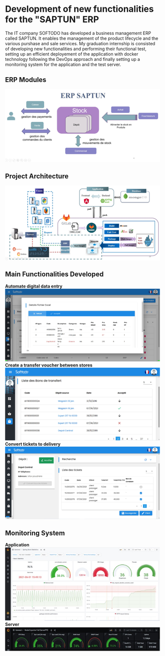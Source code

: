 # Development of new functionalities for the "SAPTUN" ERP 
The IT company SOFTODO has developed a business management ERP called SAPTUN. It enables the management of the product lifecycle and the various purshase and sale services.
My graduation internship is consisted of developing new functionalities and performing their functional test, setting up an efficient deployement of the application with docker technology following the DevOps approach and finally setting up a monitoring system for the application and the test server.
## ERP Modules
![Modules](https://github.com/emnaayedi/PFE/blob/7ce4f70655ef88e1ebca15f04ef26cb6b84064ff/screenshot/modules.jpg?raw=true)
## Project Architecture
![Arch](https://github.com/emnaayedi/PFE/blob/7ce4f70655ef88e1ebca15f04ef26cb6b84064ff/screenshot/architecture.jpg?raw=true)
## Main Functionalities Developed
**Automate digital data entry**
![Excel](https://github.com/emnaayedi/PFE/blob/7ce4f70655ef88e1ebca15f04ef26cb6b84064ff/screenshot/excel.jpg?raw=true)
**Create a transfer voucher between stores**
![transfer](https://github.com/emnaayedi/PFE/blob/7ce4f70655ef88e1ebca15f04ef26cb6b84064ff/screenshot/transfert.jpg?raw=true)
**Convert tickets to delivery**
![ticketdelivery](https://github.com/emnaayedi/PFE/blob/7ce4f70655ef88e1ebca15f04ef26cb6b84064ff/screenshot/tickets.jpg?raw=true)</br>
## Monitoring System
**Application**</br>
![app](https://github.com/emnaayedi/PFE/blob/fa80a087e814ee5475a82bf32753e680d90f188d/screenshot/appmonitor.jpg?raw=true)</br>
**Server** </br>
![server](https://github.com/emnaayedi/PFE/blob/fa80a087e814ee5475a82bf32753e680d90f188d/screenshot/servermonitor.jpg?raw=true)



